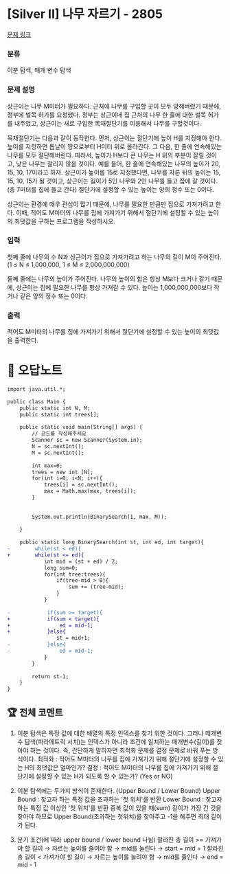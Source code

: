 # [Silver II] 나무 자르기 - 2805 

[문제 링크](https://www.acmicpc.net/problem/2805) 

### 분류

이분 탐색, 매개 변수 탐색

### 문제 설명

<p>상근이는 나무 M미터가 필요하다. 근처에 나무를 구입할 곳이 모두 망해버렸기 때문에, 정부에 벌목 허가를 요청했다. 정부는 상근이네 집 근처의 나무 한 줄에 대한 벌목 허가를 내주었고, 상근이는 새로 구입한 목재절단기를 이용해서 나무를 구할것이다.</p>

<p>목재절단기는 다음과 같이 동작한다. 먼저, 상근이는 절단기에 높이 H를 지정해야 한다. 높이를 지정하면 톱날이 땅으로부터 H미터 위로 올라간다. 그 다음, 한 줄에 연속해있는 나무를 모두 절단해버린다. 따라서, 높이가 H보다 큰 나무는 H 위의 부분이 잘릴 것이고, 낮은 나무는 잘리지 않을 것이다. 예를 들어, 한 줄에 연속해있는 나무의 높이가 20, 15, 10, 17이라고 하자. 상근이가 높이를 15로 지정했다면, 나무를 자른 뒤의 높이는 15, 15, 10, 15가 될 것이고, 상근이는 길이가 5인 나무와 2인 나무를 들고 집에 갈 것이다. (총 7미터를 집에 들고 간다) 절단기에 설정할 수 있는 높이는 양의 정수 또는 0이다.</p>

<p>상근이는 환경에 매우 관심이 많기 때문에, 나무를 필요한 만큼만 집으로 가져가려고 한다. 이때, 적어도 M미터의 나무를 집에 가져가기 위해서 절단기에 설정할 수 있는 높이의 최댓값을 구하는 프로그램을 작성하시오.</p>

### 입력 

 <p>첫째 줄에 나무의 수 N과 상근이가 집으로 가져가려고 하는 나무의 길이 M이 주어진다. (1 ≤ N ≤ 1,000,000, 1 ≤ M ≤ 2,000,000,000)</p>

<p>둘째 줄에는 나무의 높이가 주어진다. 나무의 높이의 합은 항상 M보다 크거나 같기 때문에, 상근이는 집에 필요한 나무를 항상 가져갈 수 있다. 높이는 1,000,000,000보다 작거나 같은 양의 정수 또는 0이다.</p>

### 출력 

 <p>적어도 M미터의 나무를 집에 가져가기 위해서 절단기에 설정할 수 있는 높이의 최댓값을 출력한다.</p>



#  🚀  오답노트 

```diff
import java.util.*;

public class Main {
    public static int N, M;
    public static int trees[];
    
    public static void main(String[] args) {
        // 코드를 작성해주세요
        Scanner sc = new Scanner(System.in);
        N = sc.nextInt();
        M = sc.nextInt();
        
        int max=0;
        trees = new int [N];
        for(int i=0; i<N; i++){
            trees[i] = sc.nextInt();
            max = Math.max(max, trees[i]);
        }
        
        
        System.out.println(BinarySearch(1, max, M));
        
    }
    
    public static long BinarySearch(int st, int ed, int target){
-        while(st < ed){
+        while(st <= ed){
            int mid = (st + ed) / 2;
            long sum=0;
            for(int tree:trees){
                if(tree-mid > 0){
                    sum += (tree-mid);
                }
            }
            
-            if(sum >= target){
+            if(sum < target){
+                ed = mid-1;
+            }else{
                st = mid+1;
-            }else{
-                ed = mid-1;
            }
        }
        
        return st-1;
    }
}

```


 ## 🏆 전체 코멘트 

1. 이분 탐색은 특정 값에 대한 배열의 특정 인덱스를 찾기 위한 것이다. 그러나 매개변수 탐색(파라메트릭 서치)는 인덱스가 아니라 조건에 일치하는 매개변수(길이)를 찾아야 하는 것이다.
즉, 간단하게 말하자면 최적화 문제를 결정 문제로 바꿔 푸는 방식이다.
최적화 : 적어도 M미터의 나무를 집에 가져가기 위해 절단기에 설정할 수 있는 H의 최댓값은 얼마인가?
결정 : 적어도 M미터의 나무를 집에 가져가기 위해 절단기에 설정할 수 있는 H가 되도록 할 수 있는가? (Yes or NO)

2. 이분 탐색에는 두가지 방식이 존재한다. (Upper Bound / Lower Bound)
Upper Bound : 찾고자 하는 특정 값을 초과하는 '첫 위치'를 반환
Lower Bound : 찾고자 하는 특정 값 이상인 '첫 위치'를 반환 
중복 값이 있을 때(sum) 길이가 가장 긴 것을 찾아야 하므로 Upper Bound(초과하는 첫위치)를 찾아주고 -1을 해주면 최대 길이가 된다.

3. 분기 조건(에 따라 upper bound / lower bound 나뉨)
잘라진 총 길이 >= 가져가야 할 길이 → 자르는 높이를 줄여야 함 → mid를 늘린다 → start = mid + 1
잘라진 총 길이 < 가져가야 할 길이 → 자르는 높이를 늘려야 함 → mid를 줄인다 → end = mid - 1
